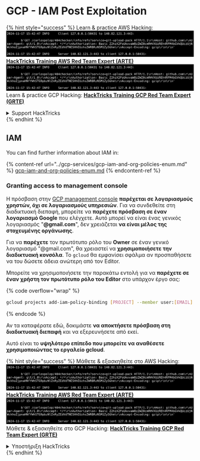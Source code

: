 # GCP - IAM Post Exploitation

{% hint style="success" %}
Learn & practice AWS Hacking:<img src="../../../.gitbook/assets/image (1).png" alt="" data-size="line">[**HackTricks Training AWS Red Team Expert (ARTE)**](https://training.hacktricks.xyz/courses/arte)<img src="../../../.gitbook/assets/image (1).png" alt="" data-size="line">\
Learn & practice GCP Hacking: <img src="../../../.gitbook/assets/image (2).png" alt="" data-size="line">[**HackTricks Training GCP Red Team Expert (GRTE)**<img src="../../../.gitbook/assets/image (2).png" alt="" data-size="line">](https://training.hacktricks.xyz/courses/grte)

<details>

<summary>Support HackTricks</summary>

* Check the [**subscription plans**](https://github.com/sponsors/carlospolop)!
* **Join the** 💬 [**Discord group**](https://discord.gg/hRep4RUj7f) or the [**telegram group**](https://t.me/peass) or **follow** us on **Twitter** 🐦 [**@hacktricks\_live**](https://twitter.com/hacktricks\_live)**.**
* **Share hacking tricks by submitting PRs to the** [**HackTricks**](https://github.com/carlospolop/hacktricks) and [**HackTricks Cloud**](https://github.com/carlospolop/hacktricks-cloud) github repos.

</details>
{% endhint %}

## IAM <a href="#service-account-impersonation" id="service-account-impersonation"></a>

You can find further information about IAM in:

{% content-ref url="../gcp-services/gcp-iam-and-org-policies-enum.md" %}
[gcp-iam-and-org-policies-enum.md](../gcp-services/gcp-iam-and-org-policies-enum.md)
{% endcontent-ref %}

### Granting access to management console <a href="#granting-access-to-management-console" id="granting-access-to-management-console"></a>

Η πρόσβαση στην [GCP management console](https://console.cloud.google.com) **παρέχεται σε λογαριασμούς χρηστών, όχι σε λογαριασμούς υπηρεσιών**. Για να συνδεθείτε στη διαδικτυακή διεπαφή, μπορείτε να **παρέχετε πρόσβαση σε έναν λογαριασμό Google** που ελέγχετε. Αυτό μπορεί να είναι ένας γενικός λογαριασμός "**@gmail.com**", δεν χρειάζεται **να είναι μέλος της στοχευμένης οργάνωσης**.

Για να **παρέχετε** τον πρωτότυπο ρόλο του **Owner** σε έναν γενικό λογαριασμό "@gmail.com", θα χρειαστεί να **χρησιμοποιήσετε την διαδικτυακή κονσόλα**. Το `gcloud` θα εμφανίσει σφάλμα αν προσπαθήσετε να του δώσετε άδεια ανώτερη από τον Editor.

Μπορείτε να χρησιμοποιήσετε την παρακάτω εντολή για να **παρέχετε σε έναν χρήστη τον πρωτότυπο ρόλο του Editor** στο υπάρχον έργο σας:

{% code overflow="wrap" %}
```bash
gcloud projects add-iam-policy-binding [PROJECT] --member user:[EMAIL] --role roles/editor
```
{% endcode %}

Αν τα καταφέρατε εδώ, δοκιμάστε **να αποκτήσετε πρόσβαση στη διαδικτυακή διεπαφή** και να εξερευνήσετε από εκεί.

Αυτό είναι το **υψηλότερο επίπεδο που μπορείτε να αναθέσετε χρησιμοποιώντας το εργαλείο gcloud**.

{% hint style="success" %}
Μάθετε & εξασκηθείτε στο AWS Hacking:<img src="../../../.gitbook/assets/image (1).png" alt="" data-size="line">[**HackTricks Training AWS Red Team Expert (ARTE)**](https://training.hacktricks.xyz/courses/arte)<img src="../../../.gitbook/assets/image (1).png" alt="" data-size="line">\
Μάθετε & εξασκηθείτε στο GCP Hacking: <img src="../../../.gitbook/assets/image (2).png" alt="" data-size="line">[**HackTricks Training GCP Red Team Expert (GRTE)**<img src="../../../.gitbook/assets/image (2).png" alt="" data-size="line">](https://training.hacktricks.xyz/courses/grte)

<details>

<summary>Υποστήριξη HackTricks</summary>

* Ελέγξτε τα [**σχέδια συνδρομής**](https://github.com/sponsors/carlospolop)!
* **Εγγραφείτε στην** 💬 [**ομάδα Discord**](https://discord.gg/hRep4RUj7f) ή στην [**ομάδα telegram**](https://t.me/peass) ή **ακολουθήστε** μας στο **Twitter** 🐦 [**@hacktricks\_live**](https://twitter.com/hacktricks\_live)**.**
* **Μοιραστείτε κόλπα hacking υποβάλλοντας PRs στα** [**HackTricks**](https://github.com/carlospolop/hacktricks) και [**HackTricks Cloud**](https://github.com/carlospolop/hacktricks-cloud) github repos.

</details>
{% endhint %}
